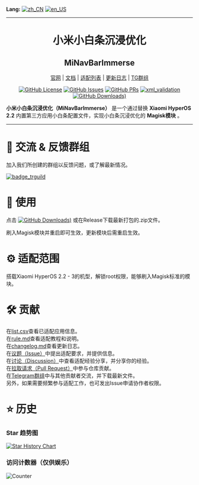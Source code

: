 **Lang:** 
[![zh_CN](https://img.shields.io/badge/README.md-简体中文-blue)](README.md)
[![en_US](https://img.shields.io/badge/README.md-English%20(US)-blue)](doc/README-EN-US.md)

---

<div align="center" style="text-align: center">

# 小米小白条沉浸优化
## MiNavBarImmerse
[官网](website_url) | [文档](
rule.md) | [适配列表](list.csv) | [更新日志](changelog.md) | [TG群组](trguild_url)

[![GitHub License](https://img.shields.io/github/license/Ianzb/MiNavBarImmerse)](LICENSE)
[![GitHub Issues](https://img.shields.io/github/issues/Ianzb/MiNavBarImmerse)](
https://github.com/Ianzb/MiNavBarImmerse/issues)
[![GitHub PRs](https://img.shields.io/github/issues-pr/Ianzb/MiNavBarImmerse)](
https://github.com/Ianzb/MiNavBarImmerse/pulls)
[![xml_validation]][xml_validation_url]
[![GitHub Downloads)](https://img.shields.io/github/downloads/Ianzb/MiNavBarImmerse/latest/total)](https://github.com/Ianzb/MiNavBarImmerse/releases/latest)

</div>

**小米小白条沉浸优化（MiNavBarImmerse）** 是一个通过替换 **Xiaomi HyperOS 2.2** 内置第三方应用小白条配置文件，实现小白条沉浸优化的 **Magisk模块** 。

---

# 📨 交流 & 反馈群组
加入我们所创建的群组以反馈问题，或了解最新情况。

[![badge_trguild]][trguild_url]

# 📲 使用

点击
 [![GitHub Downloads)](https://img.shields.io/github/downloads/Ianzb/MiNavBarImmerse/latest/total)](https://github.com/Ianzb/MiNavBarImmerse/releases/latest) 或在Release下载最新打包的.zip文件。

刷入Magisk模块并重启即可生效，更新模块后需重启生效。

# ⚙️ 适配范围

搭载Xiaomi HyperOS 2.2 - 3的机型，解锁root权限，能够刷入Magisk标准的模块。

# 🛠️ 贡献

在[list.csv](list.csv)查看已适配应用信息。  
在[rule.md](rule.md)查看适配教程和说明。  
在[changelog.md](changelog.md)查看更新日志。  
在[议题（Issue）](https://github.com/Ianzb/MiNavBarImmerse/issues)中提出适配要求，并提供信息。  
在[讨论（Discussion）](https://github.com/Ianzb/MiNavBarImmerse/discussions)中查看适配经验分享，并分享你的经验。  
在[拉取请求（Pull Request）](https://github.com/Ianzb/MiNavBarImmerse/pulls)中参与仓库贡献。  
在[Telegram群组](https://t.me/MiNavBarImmerse)中与其他贡献者交流，并下载最新文件。  
另外，如果需要频繁参与适配工作，也可发出Issue申请协作者权限。  

# ⭐ 历史

### Star 趋势图
[![Star History Chart](https://api.star-history.com/svg?repos=Ianzb/MiNavBarImmerse&type=Date)](https://www.star-history.com/#Ianzb/MiNavBarImmerse&Date)

### 访问计数器（仅供娱乐）

![Counter](
https://count.getloli.com/@MiNavBarImmerse?name=MiNavBarImmerse&theme=minecraft&darkmode=auto)


[xml_validation]: https://github.com/Ianzb/MiNavBarImmerse/actions/workflows/Check%20&%20Release.yml/badge.svg
[xml_validation_url]: https://github.com/Ianzb/MiNavBarImmerse/actions/workflows/Check%20&%20Release.yml

[badge_trguild]: https://img.shields.io/badge/TG-群组-4991D3?logo=telegram
[trguild_url]: https://t.me/MiNavBarImmerse

[website_url]:https://ianzb.github.io/project/MiNavBarImmerse.html
